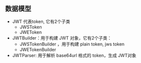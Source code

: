 ## 数据模型

+ JWT 代表token, 它有2个子类
  + JWSToken
  + JWEToken
+ JWTBuilder：用于构建 JWT 对象，它有2个子类：
  + JWSTokenBuilder ，用于构建 plain token, jws token
  + JWETokenBuilder
+ JWTParser: 用于解析 base64url 格式的 token，生成 JWT对象
    